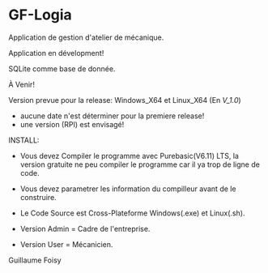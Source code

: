 # GF-Logia
Application de gestion d'atelier de mécanique.


Application en dévelopment!

SQLite comme base de donnée.

À Venir!





Version prevue pour la release: Windows_X64 et Linux_X64 (En *V_1.0*) 
- aucune date n'est déterminer pour la premiere release!
- une version (RPI) est envisagé!

INSTALL:




- Vous devez Compiler le programme avec Purebasic(V6.11) LTS, la version gratuite ne peu compiler le programme car il ya trop de ligne de code.

- Vous devez parametrer les information du compilleur avant de le construire.

- Le Code Source est Cross-Plateforme Windows(.exe) et Linux(.sh).





- Version Admin  = Cadre de l'entreprise.
- Version User   = Mécanicien.

  
Guillaume Foisy
